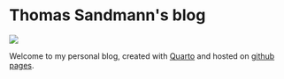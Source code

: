 
# Thomas Sandmann's blog

<!-- badges: start -->
![](https://img.shields.io/github/last-commit/tomsing1/blog)
<!-- badges: end -->

Welcome to my personal blog, created with
[Quarto](https://quarto.org/docs/websites/website-blog.html)
and hosted on
[github pages](https://tomsing1.github.io/blog/).
